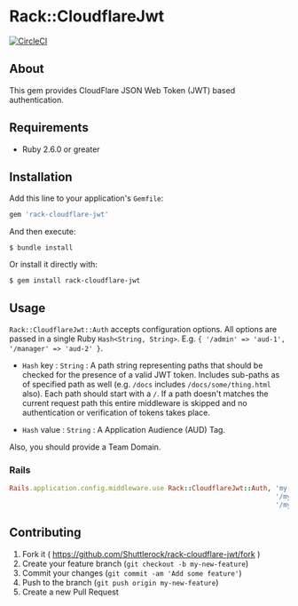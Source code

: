 # Rack::CloudflareJwt

[![CircleCI](https://circleci.com/gh/Shuttlerock/rack-cloudflare-jwt.svg?style=svg)](https://circleci.com/gh/Shuttlerock/rack-cloudflare-jwt)

## About

This gem provides CloudFlare JSON Web Token (JWT) based authentication.

## Requirements

- Ruby 2.6.0 or greater

## Installation

Add this line to your application's `Gemfile`:

```ruby
gem 'rack-cloudflare-jwt'
```

And then execute:

```
$ bundle install
```

Or install it directly with:

```
$ gem install rack-cloudflare-jwt
```

## Usage

`Rack::CloudflareJwt::Auth` accepts configuration options. All options are passed in a single Ruby `Hash<String, String>`. E.g. `{ '/admin' => 'aud-1', '/manager' => 'aud-2' }`.

* `Hash` key : `String` : A path string representing paths that should be checked for the presence of a valid JWT token. Includes sub-paths as of specified path as well (e.g. `/docs` includes `/docs/some/thing.html` also). Each path should start with a `/`. If a path doesn't matches the current request path this entire middleware is skipped and no authentication or verification of tokens takes place.

* `Hash` value : `String` : A Application Audience (AUD) Tag.

Also, you should provide a Team Domain.

### Rails

```ruby
Rails.application.config.middleware.use Rack::CloudflareJwt::Auth, 'my-team-domain.cloudflareaccess.com',
                                                                   '/my-path-1' => 'aaa.bbb.ccc'
                                                                   '/my-path-2' => 'xxx.yyy.zzz',
```

## Contributing

1. Fork it ( https://github.com/Shuttlerock/rack-cloudflare-jwt/fork )
2. Create your feature branch (`git checkout -b my-new-feature`)
3. Commit your changes (`git commit -am 'Add some feature'`)
4. Push to the branch (`git push origin my-new-feature`)
5. Create a new Pull Request

